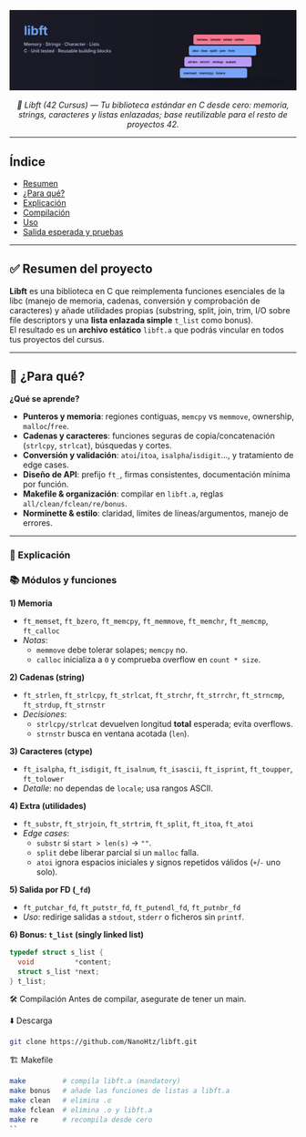 <!-- ===================== BANNER ===================== -->
<p align="center">
  <img src="https://raw.githubusercontent.com/NanoHtz/Assets/main/libft/banner.svg" alt="Libft banner">
</p>

<p align="center"><i>🧱 Libft (42 Cursus) — Tu biblioteca estándar en C desde cero: memoria, strings, caracteres y listas enlazadas; base reutilizable para el resto de proyectos 42.</i></p>

---

## Índice
- [Resumen](#resumen)
- [¿Para qué?](#para-que)
- [Explicación](#explicacion)
- [Compilación](#compilacion)
- [Uso](#uso)
- [Salida esperada y pruebas](#salida)

---
<a id="resumen"></a>
## ✅ Resumen del proyecto<br>

**Libft** es una biblioteca en C que reimplementa funciones esenciales de la libc (manejo de memoria, cadenas, conversión y comprobación de caracteres) y añade utilidades propias (substring, split, join, trim, I/O sobre file descriptors y una **lista enlazada simple** `t_list` como bonus).  
El resultado es un **archivo estático** `libft.a` que podrás vincular en todos tus proyectos del cursus.

---

<a id="para-que"></a>
## 🧩 ¿Para qué?

**¿Qué se aprende?**
- **Punteros y memoria**: regiones contiguas, `memcpy` vs `memmove`, ownership, `malloc`/`free`.
- **Cadenas y caracteres**: funciones seguras de copia/concatenación (`strlcpy`, `strlcat`), búsquedas y cortes.
- **Conversión y validación**: `atoi`/`itoa`, `isalpha`/`isdigit`…, y tratamiento de edge cases.
- **Diseño de API**: prefijo `ft_`, firmas consistentes, documentación mínima por función.
- **Makefile & organización**: compilar en `libft.a`, reglas `all/clean/fclean/re/bonus`.
- **Norminette & estilo**: claridad, límites de líneas/argumentos, manejo de errores.

---

<a id="explicacion"></a>
  <summary><h3>📝 Explicación</h3></summary>

### 📚 Módulos y funciones

**1) Memoria**
- `ft_memset`, `ft_bzero`, `ft_memcpy`, `ft_memmove`, `ft_memchr`, `ft_memcmp`, `ft_calloc`
- *Notas*:  
  - `memmove` debe tolerar solapes; `memcpy` no.  
  - `calloc` inicializa a `0` y comprueba overflow en `count * size`.

**2) Cadenas (string)**
- `ft_strlen`, `ft_strlcpy`, `ft_strlcat`, `ft_strchr`, `ft_strrchr`, `ft_strncmp`, `ft_strdup`, `ft_strnstr`
- *Decisiones*:  
  - `strlcpy/strlcat` devuelven longitud **total** esperada; evita overflows.  
  - `strnstr` busca en ventana acotada (`len`).

**3) Caracteres (ctype)**
- `ft_isalpha`, `ft_isdigit`, `ft_isalnum`, `ft_isascii`, `ft_isprint`, `ft_toupper`, `ft_tolower`
- *Detalle*: no dependas de `locale`; usa rangos ASCII.

**4) Extra (utilidades)**
- `ft_substr`, `ft_strjoin`, `ft_strtrim`, `ft_split`, `ft_itoa`, `ft_atoi`
- *Edge cases*:  
  - `substr` si `start > len(s)` → `""`.  
  - `split` debe liberar parcial si un `malloc` falla.  
  - `atoi` ignora espacios iniciales y signos repetidos válidos (`+`/`-` uno solo).

**5) Salida por FD (`_fd`)**
- `ft_putchar_fd`, `ft_putstr_fd`, `ft_putendl_fd`, `ft_putnbr_fd`
- *Uso*: redirige salidas a `stdout`, `stderr` o ficheros sin `printf`.

**6) Bonus: `t_list` (singly linked list)**
```c
typedef struct s_list {
  void          *content;
  struct s_list *next;
} t_list;
```

<a id="compilacion"></a>

🛠️ Compilación
Antes de compilar, asegurate de tener un main.

⬇️ Descarga
```bash
git clone https://github.com/NanoHtz/libft.git
```
🏗️ Makefile
```bash
make         # compila libft.a (mandatory)
make bonus   # añade las funciones de listas a libft.a
make clean   # elimina .o
make fclean  # elimina .o y libft.a
make re      # recompila desde cero
``
